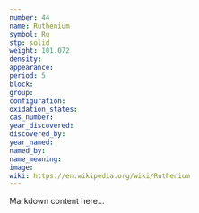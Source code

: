 ```yaml
---
number: 44
name: Ruthenium
symbol: Ru
stp: solid
weight: 101.072
density:
appearance:
period: 5
block:
group:
configuration:
oxidation_states:
cas_number:
year_discovered:
discovered_by:
year_named:
named_by:
name_meaning:
image:
wiki: https://en.wikipedia.org/wiki/Ruthenium
---
```


Markdown content here...
